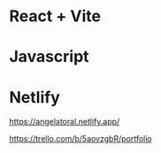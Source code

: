 # React + Vite
# Javascript
# Netlify

https://angelatoral.netlify.app/

https://trello.com/b/5aovzgbR/portfolio
